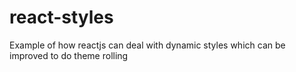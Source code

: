 # react-styles
Example of how reactjs can deal with dynamic styles which can be improved to do theme rolling
